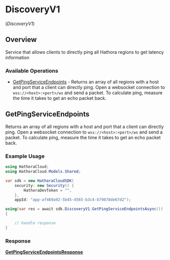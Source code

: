 # DiscoveryV1
(*DiscoveryV1*)

## Overview

Service that allows clients to directly ping all Hathora regions to get latency information

### Available Operations

* [GetPingServiceEndpoints](#getpingserviceendpoints) - Returns an array of all regions with a host and port that a client can directly ping. Open a websocket connection to `wss://<host>:<port>/ws` and send a packet. To calculate ping, measure the time it takes to get an echo packet back.

## GetPingServiceEndpoints

Returns an array of all regions with a host and port that a client can directly ping. Open a websocket connection to `wss://<host>:<port>/ws` and send a packet. To calculate ping, measure the time it takes to get an echo packet back.

### Example Usage

```csharp
using HathoraCloud;
using HathoraCloud.Models.Shared;

var sdk = new HathoraCloudSDK(
    security: new Security() {
        HathoraDevToken = "",
    },
    appId: "app-af469a92-5b45-4565-b3c4-b79878de67d2");

using(var res = await sdk.DiscoveryV1.GetPingServiceEndpointsAsync())
{

    // handle response
}
```


### Response

**[GetPingServiceEndpointsResponse](../../models/operations/GetPingServiceEndpointsResponse.md)**

